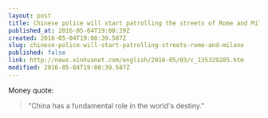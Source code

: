 ```yaml
---
layout: post
title: Chinese police will start patrolling the streets of Rome and Milano
published_at: 2016-05-04T19:08:29Z
created: 2016-05-04T19:08:39.587Z
slug: chinese-police-will-start-patrolling-streets-rome-and-milano
published: false
link: http://news.xinhuanet.com/english/2016-05/03/c_135329285.htm
modified: 2016-05-04T19:08:39.587Z
---
```

Money quote:

> "China has a fundamental role in the world's destiny."

